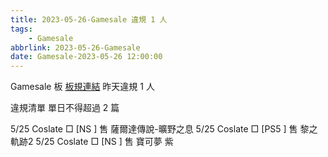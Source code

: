 ```yaml
---
title: 2023-05-26-Gamesale 違規 1 人
tags:
    - Gamesale
abbrlink: 2023-05-26-Gamesale
date: Gamesale-2023-05-26 12:00:00
---
```

Gamesale 板 [板規連結](https://www.ptt.cc/bbs/Gossiping/M.1637425085.A.07D.html)
昨天違規 1 人
<!-- more -->

違規清單
單日不得超過 2 篇

5/25 Coslate □ [NS  ] 售 薩爾達傳說-曠野之息
5/25 Coslate □ [PS5 ] 售 黎之軌跡2
5/25 Coslate □ [NS  ] 售 寶可夢 紫